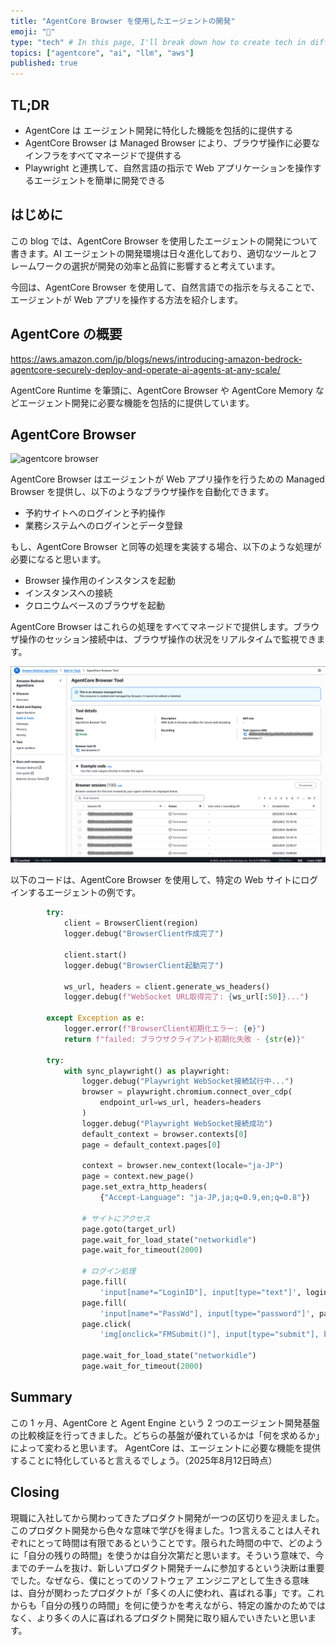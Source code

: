 ```yaml
---
title: "AgentCore Browser を使用したエージェントの開発"
emoji: "🤖"
type: "tech" # In this page, I'll break down how to create tech in different ways"
topics: ["agentcore", "ai", "llm", "aws"]
published: true
---
```


## TL;DR

- AgentCore は エージェント開発に特化した機能を包括的に提供する
- AgentCore Browser は Managed Browser により、ブラウザ操作に必要なインフラをすべてマネージドで提供する
- Playwright と連携して、自然言語の指示で Web アプリケーションを操作するエージェントを簡単に開発できる

## はじめに

この blog では、AgentCore Browser を使用したエージェントの開発について書きます。AI エージェントの開発環境は日々進化しており、適切なツールとフレームワークの選択が開発の効率と品質に影響すると考えています。

今回は、AgentCore Browser を使用して、自然言語での指示を与えることで、エージェントが Web アプリを操作する方法を紹介します。

## AgentCore の概要

https://aws.amazon.com/jp/blogs/news/introducing-amazon-bedrock-agentcore-securely-deploy-and-operate-ai-agents-at-any-scale/

AgentCore Runtime を筆頭に、AgentCore Browser や AgentCore Memory などエージェント開発に必要な機能を包括的に提供しています。

## AgentCore Browser

![agentcore browser](https://docs.aws.amazon.com/images/bedrock-agentcore/latest/devguide/images/browser-tool.png)

AgentCore Browser はエージェントが Web アプリ操作を行うための Managed Browser を提供し、以下のようなブラウザ操作を自動化できます。

- 予約サイトへのログインと予約操作
- 業務システムへのログインとデータ登録

もし、AgentCore Browser と同等の処理を実装する場合、以下のような処理が必要になると思います。
- Browser 操作用のインスタンスを起動
- インスタンスへの接続
- クロニウムベースのブラウザを起動

AgentCore Browser はこれらの処理をすべてマネージドで提供します。ブラウザ操作のセッション接続中は、ブラウザ操作の状況をリアルタイムで監視できます。

![alt text](/images/accb1c4a29fdb2-a.png)

以下のコードは、AgentCore Browser を使用して、特定の Web サイトにログインするエージェントの例です。

```python
        try:
            client = BrowserClient(region)
            logger.debug("BrowserClient作成完了")

            client.start()
            logger.debug("BrowserClient起動完了")

            ws_url, headers = client.generate_ws_headers()
            logger.debug(f"WebSocket URL取得完了: {ws_url[:50]}...")

        except Exception as e:
            logger.error(f"BrowserClient初期化エラー: {e}")
            return f"failed: ブラウザクライアント初期化失敗 - {str(e)}"

        try:
            with sync_playwright() as playwright:
                logger.debug("Playwright WebSocket接続試行中...")
                browser = playwright.chromium.connect_over_cdp(
                    endpoint_url=ws_url, headers=headers
                )
                logger.debug("Playwright WebSocket接続成功")
                default_context = browser.contexts[0]
                page = default_context.pages[0]

                context = browser.new_context(locale="ja-JP")
                page = context.new_page()
                page.set_extra_http_headers(
                    {"Accept-Language": "ja-JP,ja;q=0.9,en;q=0.8"})

                # サイトにアクセス
                page.goto(target_url)
                page.wait_for_load_state("networkidle")
                page.wait_for_timeout(2000)

                # ログイン処理
                page.fill(
                    'input[name*="LoginID"], input[type="text"]', login_id)
                page.fill(
                    'input[name*="PassWd"], input[type="password"]', password)
                page.click(
                    'img[onclick="FMSubmit()"], input[type="submit"], button[type="submit"]')

                page.wait_for_load_state("networkidle")
                page.wait_for_timeout(2000)
```

## Summary

この 1 ヶ月、AgentCore と Agent Engine という 2 つのエージェント開発基盤の比較検証を行ってきました。どちらの基盤が優れているかは「何を求めるか」によって変わると思います。
AgentCore は、エージェントに必要な機能を提供することに特化していると言えるでしょう。（2025年8月12日時点）

## Closing

現職に入社してから関わってきたプロダクト開発が一つの区切りを迎えました。このプロダクト開発から色々な意味で学びを得ました。1つ言えることは人それぞれにとって時間は有限であるということです。限られた時間の中で、どのように「自分の残りの時間」を使うかは自分次第だと思います。そういう意味で、今までのチームを抜け、新しいプロダクト開発チームに参加するという決断は重要でした。なぜなら、僕にとってのソフトウェア エンジニアとして生きる意味は、自分が関わったプロダクトが「多くの人に使われ、喜ばれる事」です。これからも「自分の残りの時間」を何に使うかを考えながら、特定の誰かのためではなく、より多くの人に喜ばれるプロダクト開発に取り組んでいきたいと思います。
